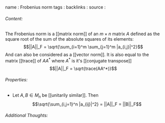 name : Frobenius norm
tags : 
backlinks : 
source : 

###### Content:
The Frobenius norm is a [[matrix norm]] of an $m\times n$ matrix $A$ defined as the square root of the sum of the absolute squares of its elements:
$$||A||_F = \sqrt{\sum_{i=1}^m \sum_{j=1}^m |a_{i,j}|^2}$$
And can also be considered as a [[vector norm]]. It is also equal to the matrix [[trace]] of $AA^*$ where $A^*$ is it's [[conjugate transpose]]
$$||A||_F = \sqrt{trace(AA^*)}$$

###### Properties:
- Let $A,B \in M_n$ be [[unitarily similar]]. Then $$\sqrt{\sum_{i,j=1}^n |a_{ij}|^2} = ||A||_F = ||B||_F$$

###### Additional Thoughts:
